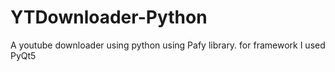 # YTDownloader-Python
A youtube downloader using python using Pafy library.
for framework I used PyQt5
